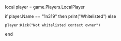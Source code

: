 local player = game.Players.LocalPlayer

if player.Name == "1n319" then
    print("Whitelisted")
    else

    player:Kick("Not whitelisted contact owner")
end

